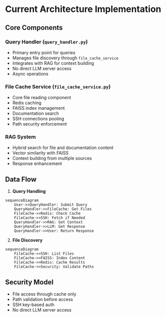 # Current Architecture Implementation

## Core Components

### Query Handler (`query_handler.py`)
- Primary entry point for queries
- Manages file discovery through `file_cache_service`
- Integrates with RAG for context building
- No direct LLM server access
- Async operations

### File Cache Service (`file_cache_service.py`)
- Core file reading component
- Redis caching
- FAISS index management
- Documentation search
- SSH connections pooling
- Path security enforcement

### RAG System
- Hybrid search for file and documentation content
- Vector similarity with FAISS
- Context building from multiple sources
- Response enhancement

## Data Flow

1. **Query Handling**
```mermaid
sequenceDiagram
    User->>QueryHandler: Submit Query
    QueryHandler->>FileCache: Get Files
    FileCache->>Redis: Check Cache
    FileCache->>SSH: Fetch if Needed
    QueryHandler->>RAG: Get Context
    QueryHandler->>LLM: Get Response
    QueryHandler->>User: Return Response
```

2. **File Discovery**
```mermaid
sequenceDiagram
    FileCache->>SSH: List Files
    FileCache->>FAISS: Index Content
    FileCache->>Redis: Cache Results
    FileCache->>Security: Validate Paths
```

## Security Model
- File access through cache only
- Path validation before access
- SSH key-based auth
- No direct LLM server access
